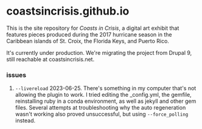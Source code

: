# coastsincrisis.github.io
This is the site repository for _Coasts in Crisis_, a digital art exhibit that features pieces produced during the 2017 hurricane season in the Caribbean islands of St. Croix, the Florida Keys, and Puerto Rico.

It's currently under production. We're migrating the project from Drupal 9, still reachable at coastsincrisis.net.


### issues
1. `--livereload` 2023-06-25. There's something in my computer that's not allowing the plugin to work. I tried editing the _config.yml, the gemfile, reinstalling ruby in a conda environment, as well as jekyll and other gem files. Several attempts at troubleshooting why the auto regeneration wasn't working also proved unsuccessful, but using `--force_polling` instead.

